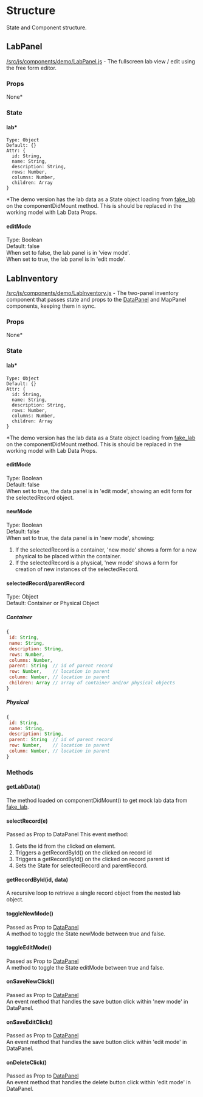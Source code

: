 # Structure
State and Component structure.


## LabPanel
[/src/js/components/demo/LabPanel.js](https://github.com/biobricks/bionet-new/blob/master/src/js/components/demo/LabPanel.js) - The fullscreen lab view / edit using the free form editor.

### Props
None*  

### State

#### lab*
```
Type: Object  
Default: {}  
Attr: {  
  id: String,  
  name: String,  
  description: String,
  rows: Number,  
  columns: Number,  
  children: Array
}  
```
*The demo version has the lab data as a State object loading from [fake_lab](https://github.com/biobricks/bionet-new/blob/master/src/js/fake_lab.js) on the componentDidMount method. This is should be replaced in the working model with Lab Data Props.

#### editMode
Type: Boolean  
Default: false  
When set to false, the lab panel is in 'view mode'.  
When set to true, the lab panel is in 'edit mode'.

## LabInventory
[/src/js/components/demo/LabInventory.js](https://github.com/biobricks/bionet-new/blob/master/src/js/components/demo/LabInventory.js) - The two-panel inventory component that passes state and props to the [DataPanel](https://github.com/biobricks/bionet-new/blob/master/src/js/components/demo/DataPanel.js) and MapPanel components, keeping them in sync.

### Props
None*

### State

#### lab*
```
Type: Object  
Default: {}  
Attr: {  
  id: String,  
  name: String,  
  description: String,
  rows: Number,  
  columns: Number,  
  children: Array
}  
```
*The demo version has the lab data as a State object loading from [fake_lab](https://github.com/biobricks/bionet-new/blob/master/src/js/fake_lab.js) on the componentDidMount method. This is should be replaced in the working model with Lab Data Props.

#### editMode
Type: Boolean  
Default: false  
When set to true, the data panel is in 'edit mode', showing an edit form for the selectedRecord object.

#### newMode
Type: Boolean  
Default: false  
When set to true, the data panel is in 'new mode', showing:  
1. If the selectedRecord is a container, 'new mode' shows a form for a new physical to be placed within the container.
2. If the selectedRecord is a physical, 'new mode' shows a form for creation of new instances of the selectedRecord.

#### selectedRecord/parentRecord
Type: Object  
Default: Container or Physical Object

##### Container
```js
{
 id: String,
 name: String,
 description: String,
 rows: Number,
 columns: Number,
 parent: String  // id of parent record
 row: Number,    // location in parent
 column: Number, // location in parent
 children: Array // array of container and/or physical objects
}
```

##### Physical
```js
{
 id: String,
 name: String,
 description: String,
 parent: String  // id of parent record
 row: Number,    // location in parent
 column: Number, // location in parent
}
```

### Methods

#### getLabData()
The method loaded on componentDidMount() to get mock lab data from [fake_lab](https://github.com/biobricks/bionet-new/blob/master/src/js/fake_lab.js).

#### selectRecord(e)
Passed as Prop to DataPanel
This event method:  
1. Gets the id from the clicked on element.  
2. Triggers a getRecordById() on the clicked on record id
3. Triggers a getRecordById() on the clicked on record parent id
4. Sets the State for selectedRecord and parentRecord.

#### getRecordById(id, data)
A recursive loop to retrieve a single record object from the nested lab object.

#### toggleNewMode()
Passed as Prop to [DataPanel](https://github.com/biobricks/bionet-new/blob/master/src/js/components/demo/DataPanel.js)  
A method to toggle the State newMode between true and false.

#### toggleEditMode()
Passed as Prop to [DataPanel](https://github.com/biobricks/bionet-new/blob/master/src/js/components/demo/DataPanel.js)  
A method to toggle the State editMode between true and false.

#### onSaveNewClick()
Passed as Prop to [DataPanel](https://github.com/biobricks/bionet-new/blob/master/src/js/components/demo/DataPanel.js)  
An event method that handles the save button click within 'new mode' in DataPanel.

#### onSaveEditClick()
Passed as Prop to [DataPanel](https://github.com/biobricks/bionet-new/blob/master/src/js/components/demo/DataPanel.js)  
An event method that handles the save button click within 'edit mode' in DataPanel.

#### onDeleteClick()
Passed as Prop to [DataPanel](https://github.com/biobricks/bionet-new/blob/master/src/js/components/demo/DataPanel.js)  
An event method that handles the delete button click within 'edit mode' in DataPanel.